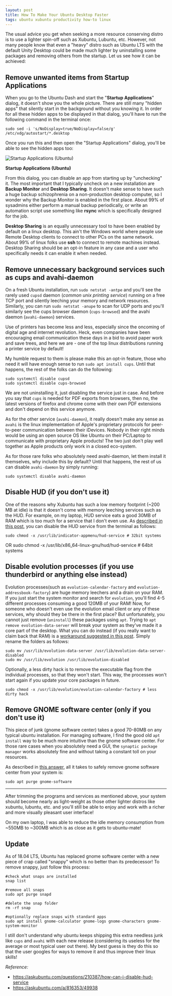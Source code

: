 ```yaml
---
layout: post
title: How To Make Your Ubuntu Desktop Faster
tags: ubuntu xubuntu productivity how-to linux
---
```


The usual advice you get when seeking a more resource conserving distro is to use a lighter spin-off such as Xubuntu, Lubuntu, etc. However, not many people know that even a "heavy" distro such as Ubuntu LTS with the default Unity Desktop could be made much lighter by uninstalling some packages and removing others from the startup. Let us see how it can be achieved:

## Remove unwanted items from Startup Applications

When you go to the Ubuntu Dash and start the "**Startup Applications**" dialog, it doesn't show you the whole picture. There are still many "hidden apps" that silently start in the background without you knowing it. In order for all these hidden apps to be displayed in that dialog, you'll have to run the following command in the terminal once:

	sudo sed -i 's/NoDisplay=true/NoDisplay=false/g' /etc/xdg/autostart/*.desktop

Once you run this and then open the "Startup Applications" dialog, you'll be able to see the hidden apps too:

![Startup Applications (Ubuntu)](/uploads/2017/09/startup_applications.png)

**Startup Applications (Ubuntu)**

From this dialog, you can disable an app from starting up by "unchecking" it. The most important that I typically uncheck on a new installation are **Backup Monitor** and **Desktop Sharing**. It doesn't make sense to have such a huge backup schizophrenia on a non-production desktop computer, so I wonder why the Backup Monitor is enabled in the first place. About 99% of sysadmins either perform a manual backup periodically, or write an automation script use something like **rsync** which is specifically designed for the job.

**Desktop Sharing** is an equally unnecessary tool to have been enabled by default on a linux desktop. This ain't the Windows world where people use Remote Desktop clients to connect to other PCs on the same network. About 99% of linux folks use **ssh** to connect to remote machines instead. Desktop Sharing should be an opt-in feature in any case and a user who specifically needs it can enable it when needed.

## Remove unnecessary background services such as cups and avahi-daemon

On a fresh Ubuntu installation, run `sudo netstat -antpe` and you'll see the rarely used `cupsd` daemon (*common unix printing service*) running on a free TCP port and  silently leeching your memory and network resources. Similarly, you can run `sudo netstat -anupe` to scan for UDP ports and you'll similarly see the cups browser daemon (`cups-browsed`) and the avahi daemon (`avahi-daemon`) services.

Use of printers has become less and less, especially since the oncoming of digital age and internet revolution. Heck, even companies have been encouraging email communication these days in a bid to avoid paper work and save trees, and here we are - one of the top linux distributions running a printer service by default!

My humble request to them is please make this an opt-in feature, those who need it will have enough sense to run `sudo apt install cups`. Until that happens, the rest of the folks can do the following:

	sudo systemctl disable cupsd
	sudo systemctl disable cups-browsed

We are not uninstalling it, just disabling the service just in case. And before you say that `cups` is needed for PDF exports from browsers, then no, the latest versions of firefox and chrome come with their own PDF extensions and don't depend on this service anymore.

As for the other service (`avahi-daemon`), it really doesn't make any sense as `avahi` is the linux implementation of Apple's proprietary protocols for peer-to-peer communication between their iDevices. Nobody in their right minds would be using an open source OS like Ubuntu on their PC/Laptop to communicate with proprietary Apple products! The two just don't play well together as Apple products only work in a closed eco-system. 

As for those rare folks who absolutely need avahi-daemon, let them install it themselves, why include this by default? Until that happens, the rest of us can disable `avahi-daemon` by simply running:

	sudo systemctl disable avahi-daemon

## Disable HUD (if you don't use it)

One of the reasons why Xubuntu has such a low memory footprint (~200 MB at idle) is that it doesn't come with memory leeching services such as the HUD. For example, on my laptop, HUD service eats a good 30MB of RAM which is too much for a service that I don't even use. As [described in this post](https://askubuntu.com/a/218073/49938), you can disable the HUD service from the terminal as follows:

	sudo chmod -x /usr/lib/indicator-appmenu/hud-service # 32bit systems
OR
	sudo chmod -x /usr/lib/x86_64-linux-gnu/hud/hud-service # 64bit systems

## Disable evolution processes (if you use thunderbird or anything else instead)

Evolution processes(such as `evolution-calendar-factory` and `evolution-addressbook-factory`) are huge memory leechers and a drain on your RAM. If you just start the system monitor and search for `evolution`, you'll find 4-5 different processes consuming a good 120MB of your RAM! Now, for someone who doesn't even use the evolution email client or any of these services, why should they be there in the first place? But unfortunately, you cannot just remove (`uninstall`) these packages using `apt`. Trying to `apt remove evolution-data-server` will break your system as they've made it a core part of the desktop. What you can do instead (if you really want to claim back that RAM) is a [workaround suggested in this post](https://askubuntu.com/a/816353/49938). Simply rename the folders as follows:

	sudo mv /usr/lib/evolution-data-server /usr/lib/evolution-data-server-disabled
	sudo mv /usr/lib/evolution /usr/lib/evolution-disabled
	
Optionally, a less dirty hack is to remove the executable flag from the individual processes, so that they won't start. This way, the processes won't start again if you update your core packages in future.

	sudo chmod -x /usr/lib/evolution/evolution-calendar-factory # less dirty hack


## Remove GNOME software center (only if you don't use it)

This piece of junk (gnome software center) takes a good 70-80MB on any typical ubuntu installation. For managing software, I find the good old `apt install` way to be much more intuitive than the gnome software center. For those rare cases when you absolutely need a GUI, the `synaptic package manager` works absolutely fine and without taking a constant toll on your resources.

As described in [this answer](https://askubuntu.com/a/783075/49938), all it takes to safely remove gnome software center from your system is:

	sudo apt purge gnome-software

------------------------------------------------------------------------

After trimming the programs and services as mentioned above, your system should become nearly as light-weight as those other lighter distros like xubuntu, lubuntu, etc. and you'll still be able to enjoy and work with a richer and more visually pleasant user interface!

On my own laptop, I was able to reduce the idle memory consumption from ~550MB to ~300MB which is as close as it gets to ubuntu-mate!

## Update

As of 18.04 LTS, Ubuntu has replaced gnome software center with a new piece of crap called "snappy" which is no better than its predecessor! To remove snappy, just follow this process:

	#check what snaps are installed
	snap list
	
	#remove all snaps
	sudo apt purge snapd
	
	#delete the snap folder
	rm -rf snap 
	
	#optionally replace snaps with standard apps
	sudo apt install gnome-calculator gnome-logs gnome-characters gnome-system-monitor 

I still don't understand why ubuntu keeps shipping this extra needless junk like `cups` and `avahi` with each new release (considering its useless for the average or most typical user out there). My best guess is they do this so that the user googles for ways to remove it and thus improve their linux skills!

*Reference:*

- <https://askubuntu.com/questions/210387/how-can-i-disable-hud-service>
- <https://askubuntu.com/a/816353/49938>
